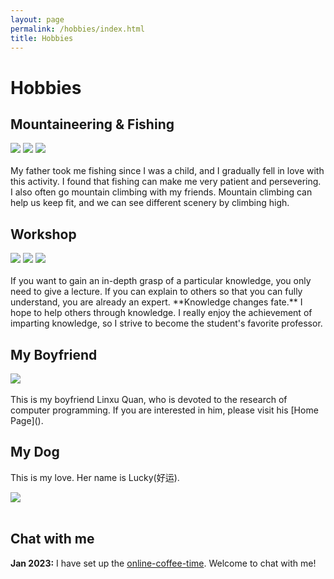 ```yaml
---
layout: page
permalink: /hobbies/index.html
title: Hobbies
---
```


# Hobbies

## Mountaineering & Fishing

<div class="third">
<img src="https://github.com/YanyingWei1997/YanyingWei1997.github.io/blob/main/images/Mountaineering.jpg?raw=true">
<img src="https://github.com/YanyingWei1997/YanyingWei1997.github.io/blob/main/images/climbing.jpg?raw=true">
<img src="https://github.com/YanyingWei1997/YanyingWei1997.github.io/blob/main/images/cli.jpg?raw=true">
</div>
<br> My father took me fishing since I was a child, and I gradually fell in love with this activity. I found that fishing can make me very patient and persevering. 
I also often go mountain climbing with my friends. Mountain climbing can help us keep fit, and we can see different scenery by climbing high.


## Workshop

<div class="third">
<img src="https://github.com/YanyingWei1997/YanyingWei1997.github.io/blob/main/images/work.jpg?raw=true">
<img src="https://github.com/YanyingWei1997/YanyingWei1997.github.io/blob/main/images/work1.jpg?raw=true">
<img src="https://github.com/YanyingWei1997/YanyingWei1997.github.io/blob/main/images/work2.jpg?raw=true">
</div>
<br>If you want to gain an in-depth grasp of a particular knowledge, you only need to give a lecture. 
If you can explain to others so that you can fully understand, you are already an expert. 
**Knowledge changes fate.** 
I hope to help others through knowledge. 
I really enjoy the achievement of imparting knowledge, so I strive to become the student's favorite professor.

<br>

## My Boyfriend

<div>
<img src="https://github.com/YanyingWei1997/YanyingWei1997.github.io/blob/main/images/dog1.jpg?raw=true">
</div>
<br>
This is my boyfriend Linxu Quan, who is devoted to the research of computer programming. 
If you are interested in him, please visit his [Home Page]().
<br>

## My Dog

This is my love. Her name is Lucky(好运).

<div>
<img src="https://github.com/YanyingWei1997/YanyingWei1997.github.io/blob/main/images/dog1.jpg?raw=true">
</div>
<br>

## Chat with me

**Jan 2023:** I have set up the [online-coffee-time](https://calendly.com/yanyingwei/30min). Welcome to chat with me!


<!-- Calendly inline widget begin -->
<div class="calendly-inline-widget" data-url="https://calendly.com/yanyingwei/30min" style="min-width:320px;height:700px;"></div>
<script type="text/javascript" src="https://assets.calendly.com/assets/external/widget.js" async></script>
<!-- Calendly inline widget end -->